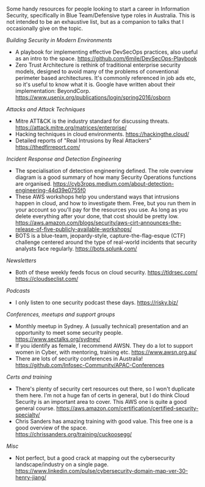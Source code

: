 Some handy resources for people looking to start a career in Information Security, specifically in Blue Team/Defensive type roles in Australia. This is not intended to be an exhaustive list, but as a companion to talks that I occasionally give on the topic.

*Building Security in Modern Environments*
- A playbook for implementing effective DevSecOps practices, also useful as an intro to the space.
https://github.com/6mile/DevSecOps-Playbook
- Zero Trust Architecture is rethink of traditional enterprise security models, designed to avoid many of the problems of conventional perimeter based architectures.
It's commonly referenced in job ads etc, so it's useful to know what it is. Google have written about their implementation: BeyondCorp.
https://www.usenix.org/publications/login/spring2016/osborn

*Attacks and Attack Techniques*
- Mitre ATT&CK is the industry standard for discussing threats.
https://attack.mitre.org/matrices/enterprise/
- Hacking techniques in cloud environments.
https://hackingthe.cloud/
- Detailed reports of "Real Intrusions by Real Attackers"
https://thedfirreport.com/

*Incident Response and Detection Engineering*
- The specialisation of detection engineering defined. The role overview diagram is a good summary of how many Security Operations functions are organised.
https://cyb3rops.medium.com/about-detection-engineering-44d39e0755f0
- These AWS workshops help you understand ways that intrusions happen in cloud, and how to investigate them. Free, but you run them in your account so you'll pay for the resources you use. As long as you delete everything after your done, that cost should be pretty low.
https://aws.amazon.com/blogs/security/aws-cirt-announces-the-release-of-five-publicly-available-workshops/
- BOTS is a blue-team, jeopardy-style, capture-the-flag-esque (CTF) challenge centered around the type of real-world incidents that security analysts face regularly.
https://bots.splunk.com/

*Newsletters*
- Both of these weekly feeds focus on cloud security.
 https://tldrsec.com/
 https://cloudseclist.com/

*Podcasts*
- I only listen to one security podcast these days.
https://risky.biz/

*Conferences, meetups and support groups*
- Monthly meetup in Sydney. A (usually technical) presentation and an opportunity to meet some security people.
https://www.sectalks.org/sydney/
- If you identify as female, I recommend AWSN. They do a lot to support women in Cyber, with mentoring, training etc.
https://www.awsn.org.au/
- There are lots of security conferences in Australia!
https://github.com/Infosec-Community/APAC-Conferences

*Certs and training*
- There's plenty of security cert resources out there, so I won't duplicate them here. I'm not a huge fan of certs in general, but I do think Cloud Security is an important area to cover. This AWS one is quite a good general course.
https://aws.amazon.com/certification/certified-security-specialty/
- Chris Sanders has amazing training with good value. This free one is a good overview of the space.
https://chrissanders.org/training/cuckoosegg/

*Misc*
- Not perfect, but a good crack at mapping out the cybersecurity landscape/industry on a single page.
https://www.linkedin.com/pulse/cybersecurity-domain-map-ver-30-henry-jiang/

